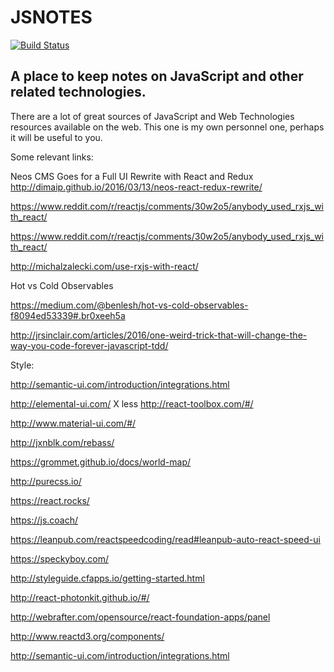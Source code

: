 # JSNOTES

[![Build Status](https://travis-ci.org/JoseHerminioCollas/notesjs.svg?branch=master)](https://travis-ci.org/JoseHerminioCollas/notesjs)

## A place to keep notes on JavaScript and other related technologies.

There are a lot of great sources of JavaScript and Web Technologies resources available on the web. This one is my own personnel one, perhaps it will be useful to you.

Some relevant links:

Neos CMS Goes for a Full UI Rewrite with React and Redux
http://dimaip.github.io/2016/03/13/neos-react-redux-rewrite/

https://www.reddit.com/r/reactjs/comments/30w2o5/anybody_used_rxjs_with_react/

https://www.reddit.com/r/reactjs/comments/30w2o5/anybody_used_rxjs_with_react/

http://michalzalecki.com/use-rxjs-with-react/

Hot vs Cold Observables

https://medium.com/@benlesh/hot-vs-cold-observables-f8094ed53339#.br0xeeh5a

http://jrsinclair.com/articles/2016/one-weird-trick-that-will-change-the-way-you-code-forever-javascript-tdd/

Style:

http://semantic-ui.com/introduction/integrations.html

http://elemental-ui.com/
X less
http://react-toolbox.com/#/

http://www.material-ui.com/#/

http://jxnblk.com/rebass/

https://grommet.github.io/docs/world-map/

http://purecss.io/

https://react.rocks/

https://js.coach/

https://leanpub.com/reactspeedcoding/read#leanpub-auto-react-speed-ui

https://speckyboy.com/

http://styleguide.cfapps.io/getting-started.html

http://react-photonkit.github.io/#/

http://webrafter.com/opensource/react-foundation-apps/panel

http://www.reactd3.org/components/

http://semantic-ui.com/introduction/integrations.html
